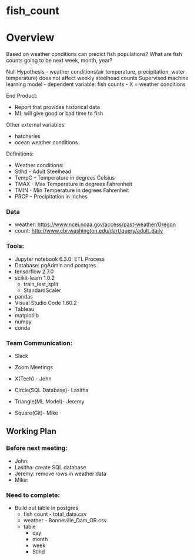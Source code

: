 # fish_count

# Overview
Based on weather conditions can predict fish populations?
What are fish counts going to be next week, month, year?


Null Hypothesis - weather conditions(air temperature, precipitation, water temperature) does not affect weekly steelhead counts 
Supervised machine learning model
    - dependent variable: fish counts
    - X = weather conditions 

End Product:
- Report that provides historical data
- ML will give good or bad time to fish


Other external variables: 
- hatcheries
- ocean weather conditions

Definitions:
- Weather conditions: 
- Stlhd - Adult Steelhead
- TempC - Temperature in degrees Celsius 
- TMAX - Max Temperature in degrees Fahrenheit
- TMIN - Min Temperature in degrees Fahrenheit
- PRCP - Precipitation in Inches


### Data
- weather: https://www.ncei.noaa.gov/access/past-weather/Oregon
- count: http://www.cbr.washington.edu/dart/query/adult_daily

### Tools:
- Jupyter notebook 6.3.0: ETL Process
- Database: pgAdmin and postgres
- tensorflow 2.7.0
- scikit-learn 1.0.2
    - train_test_split
    - StandardScaler
- pandas
- Visual Studio Code 1.60.2
- Tableau
- matplotlib
- numpy
- conda

### Team Communication:
- Slack
- Zoom Meetings

- X(Tech) - John
- Circle(SQL Database)- Lasitha
- Triangle(ML Model)- Jeremy
- Square(Git)- Mike 


## Working Plan
### Before next meeting:
- John:
- Lasitha: create SQL database
- Jeremy: remove rows in weather data
- Mike: 

### Need to complete:
- Build out table in postgres
    - fish count - total_data.csv
    - weather - Bonneville_Dam_OR.csv
    - table
        - day 
        - month
        - week
        - Stlhd



